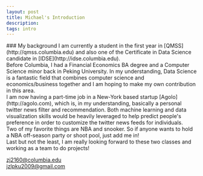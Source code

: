 ```yaml
---
layout: post
title: Michael's Introduction
description:
tags: intro
---
```

<section>
<section>
### My background
I am currently a student in the first year in [QMSS](http://qmss.columbia.edu) and also one of the Certificate in Data Science candidate in [IDSE](http://idse.columbia.edu).<br>
Before Columbia, I had a Financial Economics BA degree and a Computer Science minor back in Peking University. In my understanding, Data Science is a fantastic field that combines computer science and economics/business together and I am hoping to make my own contribution in this area.<br>
I am now having a part-time job in a New-York based startup [Agolo](http://agolo.com), which is, in my understanding, basically a personal twitter news filter and recommendation. Both machine learning and data visualization skills would be heavily leveraged to help predict people's preference in order to customize the twitter news feeds for individuals.<br>
Two of my favorite things are NBA and snooker. So if anyone wants to hold a NBA off-season party or shoot pool, just add me in!<br>
Last but not the least, I am really looking forward to these two classes and working as a team to do projects!

zj2160@columbia.edu<br>
jzlpku2009@gmail.com<br>

</section>
</section>